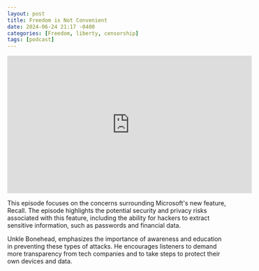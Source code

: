 ```yaml
---
layout: post
title: Freedom is Not Convenient
date: 2024-06-24 21:17 -0400
categories: [Freedom, liberty, censorship]
tags: [podcast]
---
```

<iframe title="Freedom is not Convenient" width="560" height="315" src="https://cast.garden/videos/embed/f6add946-fdb6-4b64-848e-84e5dd3fa7a5" frameborder="0" allowfullscreen="" sandbox="allow-same-origin allow-scripts allow-popups"></iframe>

This episode focuses on the concerns surrounding Microsoft's new feature, Recall. The episode highlights the potential security and privacy risks associated with this feature, including the ability for hackers to extract sensitive information, such as passwords and financial data.

Unkle Bonehead, emphasizes the importance of awareness and education in preventing these types of attacks. He encourages listeners to demand more transparency from tech companies and to take steps to protect their own devices and data.
